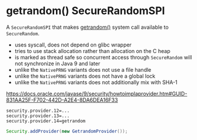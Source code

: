 getrandom() SecureRandomSPI
===========================

A `SecureRandomSPI` that makes [getrandom()](http://man7.org/linux/man-pages/man2/getrandom.2.html) system call available to `SecureRandom`.


* uses syscall, does not depend on glibc wrapper
* tries to use stack allocation rather than allocation on the C heap
* is marked as thread safe so concurrent access through `SecureRandom` will not synchronize in Java 9 and later
* unlike the `NativePRNG` variants does not use a file handle
* unlike the `NativePRNG` variants does not have a global lock
* unlike the `NativePRNG` variants does not additionally mix with SHA-1


https://docs.oracle.com/javase/9/security/howtoimplaprovider.htm#GUID-831AA25F-F702-442D-A2E4-8DA6DEA16F33


```
security.provider.12=...
security.provider.13=...
security.provider.14=getrandom

```

```java
Security.addProvider(new GetrandomProvider());
```
